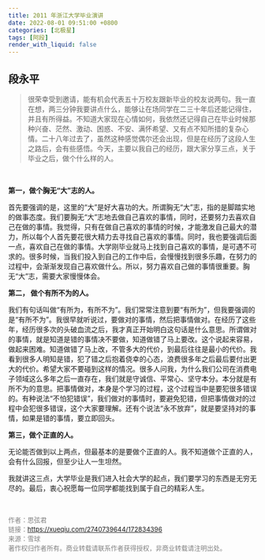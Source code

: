 ```yaml
---
title: 2011 年浙江大学毕业演讲
date: 2022-08-01 09:51:00 +0800
categories: [北极星]
tags: [阿段]
render_with_liquid: false
---
```


## 段永平 

> 很荣幸受到邀请，能有机会代表五十万校友跟新毕业的校友说两句。我一直在想，两三分钟我要讲点什么，能够让在场同学在二三十年后还能记得住，并且有所得益。不知道大家现在心情如何，我依然还记得自己在毕业时候那种兴奋、茫然、激动、困惑、不安、满怀希望、又有点不知所措的复杂心情。二十八年过去了，虽然这种感觉偶尔还会出现，但是在经历了这段人生之路后，会有些感悟。今天，主要以我自己的经历，跟大家分享三点，关于毕业之后，做个什么样的人。

&nbsp;

**第一，做个胸无“大”志的人。**

首先要强调的是，这里的“大”是好大喜功的大。所谓胸无“大”志，指的是脚踏实地的做事态度。我们要胸无“大”志地去做自己喜欢的事情，同时，还要努力去喜欢自己在做的事情。我觉得，只有在做自己喜欢的事情的时候，才能激发自己最大的潜力，所以每个人首先要花很大精力去寻找自己喜欢的事情。同时，我也要强调后面一点，喜欢自己在做的事情。大学刚毕业就马上找到自己喜欢的事情，是可遇不可求的。很多时候，当我们投入到自己的工作中后，会慢慢找到很多乐趣，在努力的过程中，会渐渐发现自己喜欢做什么。所以，努力喜欢自己做的事情很重要。胸无“大”志，需要大家慢慢体会。

**第二， 做个有所不为的人。**

我们有句话叫做“有所为，有所不为”。我们常常注意到要“有所为”，但我要强调的是“有所不为”。我很早就听说过，要做对的事情，然后把事情做对。在经历了这些年，经历很多次的头破血流之后，我才真正开始明白这句话是什么意思。所谓做对的事情，就是知道是错的事情决不要做，知道做错了马上要改。这个说起来容易，做起来困难。知道做错了马上改，不管多大的代价，到最后往往是最小的代价。我看到很多人明知是错，犯了错之后抱着侥幸的心态，浪费很多年之后最后要付出更大的代价。希望大家不要碰到这样的情况。很多人问我，为什么我们公司在消费电子领域这么多年之后一直存在，我们就是守诚信、平常心、坚守本分。本分就是有所不为的意思。把事情做对，本身是个学习的过程，这个过程当中是要犯很多错误的。有种说法“不怕犯错误”，我们做对的事情时，要避免犯错，但把事情做对的过程中会犯很多错误，这个大家要理解。还有个说法“永不放弃”，就是要坚持对的事情，如果是错的事情，要立即回头。

**第三，做个正直的人。**

无论能否做到以上两点，但最基本的是要做个正直的人。我不知道做个正直的人，会有什么回报，但至少让人一生坦然。

我就讲这三点，大学毕业是我们进入社会大学的起点，我们要学习的东西是无穷无尽的。最后，衷心祝愿每一位同学都能找到属于自己的精彩人生。  

&nbsp;
&nbsp;
&nbsp;

<font color=gray size=2>作者：思弦君<font>  
<font color=gray size=2>链接：https://xueqiu.com/2740739644/172834396<font>  
<font color=gray size=2>来源：雪球<font>  
<font color=gray size=2>著作权归作者所有。商业转载请联系作者获得授权，非商业转载请注明出处。<font>  

 
